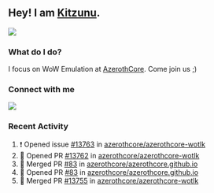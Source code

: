 ## Hey! I am [Kitzunu](https://Github.com/Kitzunu).

<!--<a href="https://github-readme-stats.kitzunu.vercel.app/api?username=Kitzunu&show_icons=true&theme=dark">
  <img align="center" src="https://github-readme-stats.kitzunu.vercel.app/api?username=Kitzunu&show_icons=true&theme=dark" />
</a>-->
<a href="https://github-readme-stats.kitzunu.vercel.app/api?username=Kitzunu&show_icons=true&theme=dark">
  <img align="center" src="https://github-readme-stats.vercel.app/api/top-langs/?username=Kitzunu&layout=compact&theme=dark" />
</a>

### What do I do?

I focus on WoW Emulation at [AzerothCore](https://Github.com/AzerothCore). Come join us ;)

### Connect with me
[![](https://img.shields.io/badge/AzerothCore%20Discord-Connect%20with%20me!-green)](https://discord.com/invite/gkt4y2x)

### Recent Activity

<!--START_SECTION:activity-->
1. ❗️ Opened issue [#13763](https://github.com/azerothcore/azerothcore-wotlk/issues/13763) in [azerothcore/azerothcore-wotlk](https://github.com/azerothcore/azerothcore-wotlk)
2. 💪 Opened PR [#13762](https://github.com/azerothcore/azerothcore-wotlk/pull/13762) in [azerothcore/azerothcore-wotlk](https://github.com/azerothcore/azerothcore-wotlk)
3. 🎉 Merged PR [#83](https://github.com/azerothcore/azerothcore.github.io/pull/83) in [azerothcore/azerothcore.github.io](https://github.com/azerothcore/azerothcore.github.io)
4. 💪 Opened PR [#83](https://github.com/azerothcore/azerothcore.github.io/pull/83) in [azerothcore/azerothcore.github.io](https://github.com/azerothcore/azerothcore.github.io)
5. 🎉 Merged PR [#13755](https://github.com/azerothcore/azerothcore-wotlk/pull/13755) in [azerothcore/azerothcore-wotlk](https://github.com/azerothcore/azerothcore-wotlk)
<!--END_SECTION:activity-->
